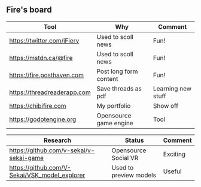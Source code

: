 ## Fire's board

|Tool  | Why | Comment |
|---|---|---|
| https://twitter.com/iFiery | Used to scoll news | Fun! |
| https://mstdn.ca/@fire | Used to scoll news | Fun! |
| https://fire.posthaven.com | Post long form content | Fun! |
| https://threadreaderapp.com | Save threads as pdf | Learning new stuff |
| https://chibifire.com | My portfolio | Show off |
| https://godotengine.org | Opensource game engine | Tool |

| Research | Status | Comment |
|---|---|---|
| https://github.com/v-sekai/v-sekai-game | Opensource Social VR| Exciting |
| https://github.com/V-Sekai/VSK_model_explorer | Used to preview models | Useful |
